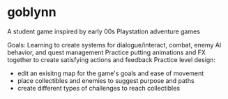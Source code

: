 # goblynn
A student game inspired by early 00s Playstation adventure games

Goals:
Learning to create systems for dialogue/interact, combat, enemy AI behavior, and quest management
Practice putting animations and FX together to create satisfying actions and feedback
Practice level design:
- edit an exisitng map for the game's goals and ease of movement
- place collectibles and enemies to suggest purpose and paths
- create different types of challenges to reach collectibles
